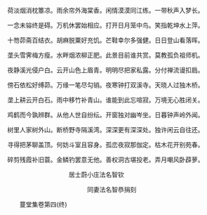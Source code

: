 <!-- { "loadSidebar": true } -->
荷淡烟消枕簟凉。雨余帘外海棠香。闲情漠漠同江练。一带秋声入梦长。

一念未镕终是碍。万机休罢始相应。打开日月笼中鸟。笑指乾坤水上萍。

十笏茆斋百结衣。胡麻脱粟好充饥。芒鞋幸尔多强健。日日登山看落晖。

垄头雪霁梅方瘦。水畔烟浓柳正肥。此景目前谁共赏。莫教孤负祖师机。

夜静溪光侵户白。云开山色上眉青。明明尽把家私露。分付禅流谩扣扃。

傍石依松好缚茆。万缘一笔尽勾销。夜寒钟打双溪寺。天晓人过独木桥。

垄上耕云开白石。雨中移竹补青山。谁能到此忘喧寂。万境无心胜闭关。

鸡鹤而今孰辨群。从他人世自纷纭。开窗独对幽岑坐。日暮钟声岭外闻。

树里人家树外山。断桥野寺隔溪湾。深深更有深深处。独许闲云自往还。

寻得把茅聊盖顶。何妨斗室且容身。孤峦夜寂那伽定。枯木花开别苑春。

碎剪残霞补旧蓑。金鳞钓罢意无他。善权洞古堪投老。弄月嘲风卧薜萝。

　　　　　　　　　　居士蔚小庄法名智钦

　　　　　　　　　　　　　同妻法名智恭捐刻

　　蔓堂集卷第四(终)
